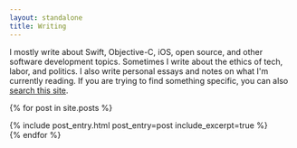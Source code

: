 ```yaml
---
layout: standalone
title: Writing
---
```


I mostly write about Swift, Objective-C, iOS, open source, and other software development topics.
Sometimes I write about the ethics of tech, labor, and politics.
I also write personal essays and notes on what I'm currently reading.
If you are trying to find something specific, you can also [search this site](/search).

{% for post in site.posts %}
<article class="post-entry">
    {% include post_entry.html post_entry=post include_excerpt=true %}
</article>
{% endfor %}
